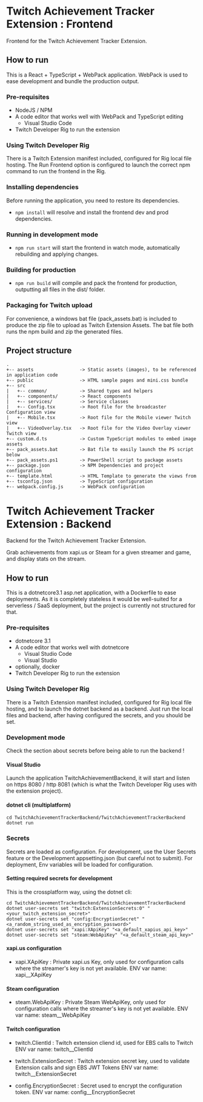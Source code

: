 # Twitch Achievement Tracker Extension : Frontend

Frontend for the Twitch Achievement Tracker Extension.

## How to run
This is a React + TypeScript + WebPack application.
WebPack is used to ease development and bundle the production output.

### Pre-requisites
- NodeJS / NPM
- A code editor that works well with WebPack and TypeScript editing
  - Visual Studio Code
- Twitch Developer Rig to run the extension

### Using Twitch Developer Rig

There is a Twitch Extension manifest included, configured for Rig local file hosting.
The Run Frontend option is configured to launch the correct npm command to run the frontend in the Rig.

### Installing dependencies

Before running the application, you need to restore its dependencies.

- ```npm install``` will resolve and install the frontend dev and prod dependencies.

### Running in development mode

- ```npm run start``` will start the frontend in watch mode, automatically rebuilding and applying changes.

### Building for production

- ```npm run build``` will compile and pack the frontend for production, outputting all files in the dist/ folder.

### Packaging for Twitch upload

For convenience, a windows bat file (pack_assets.bat) is included to produce the zip file to upload as Twitch Extension Assets.
The bat file both runs the npm build and zip the generated files.

## Project structure

```
.
+-- assets                 -> Static assets (images), to be referenced in application code
+-- public                 -> HTML sample pages and mini.css bundle
+-- src
|   +-- common/            -> Shared types and helpers
|   +-- components/        -> React components
|   +-- services/          -> Service classes
|   +-- Config.tsx         -> Root file for the broadcaster Configuration view
|   +-- Mobile.tsx         -> Root file for the Mobile viewer Twitch view
|   +-- VideoOverlay.tsx   -> Root file for the Video Overlay viewer Twitch view
+-- custom.d.ts            -> Custom TypeScript modules to embed image assets
+-- pack_assets.bat        -> Bat file to easily launch the PS script below
+-- pack_assets.ps1        -> PowerShell script to package assets
+-- package.json           -> NPM Dependencies and project configuration
+-- template.html          -> HTML Template to generate the views from
+-- tsconfig.json          -> TypeScript configuration
+-- webpack.config.js      -> WebPack configuration
```


# Twitch Achievement Tracker Extension : Backend
Backend for the Twitch Achievement Tracker Extension.

Grab achievements from xapi.us or Steam for a given streamer and game, and display stats on the stream.

## How to run
This is a dotnetcore3.1 asp.net application, with a Dockerfile to ease deployments.
As it is completely stateless it would be well-suited for a serverless / SaaS deployment, but the project is currently not structured for that.

### Pre-requisites
- dotnetcore 3.1
- A code editor that works well with dotnetcore
  - Visual Studio Code
  - Visual Studio
- optionally, docker
- Twitch Developer Rig to run the extension

### Using Twitch Developer Rig

There is a Twitch Extension manifest included, configured for Rig local file hosting, and to launch the dotnet backend as a backend.
Just run the local files and backend, after having configured the secrets, and you should be set.

### Development mode

Check the section about secrets before being able to run the backend !

#### Visual Studio
Launch the application TwitchAchievementBackend, it will start and listen on https 8080 / http 8081 (which is what the Twitch Developer Rig uses with the extension project).

#### dotnet cli (multiplatform)

```
cd TwitchAchievementTrackerBackend/TwitchAchievementTrackerBackend
dotnet run
```

### Secrets
Secrets are loaded as configuration.
For development, use the User Secrets feature or the Development appsetting.json (but careful not to submit).
For deployment, Env variables will be loaded for configuration.

#### Setting required secrets for development
This is the crossplatform way, using the dotnet cli:
```
cd TwitchAchievementTrackerBackend/TwitchAchievementTrackerBackend
dotnet user-secrets set "twitch:ExtensionSecrets:0" "<your_twitch_extension_secret>"
dotnet user-secrets set "config:EncryptionSecret" "<a_random_string_used_as_encryption_password>"
dotnet user-secrets set "xapi:XApiKey" "<a_default_xapius_api_key>"
dotnet user-secrets set "steam:WebApiKey" "<a_default_steam_api_key>"
```

#### xapi.us configuration
- xapi.XApiKey : Private xapi.us Key, only used for configuration calls where the streamer's key is not yet available.
  ENV var name: xapi__XApiKey

#### Steam configuration
- steam.WebApiKey : Private Steam WebApiKey, only used for configuration calls where the streamer's key is not yet available.
  ENV var name: steam__WebApiKey


#### Twitch configuration
- twitch.ClientId : Twitch extension cliend id, used for EBS calls to Twitch
  ENV var name: twitch__ClientId
- twitch.ExtensionSecret : Twitch extension secret key, used to validate Extension calls and sign EBS JWT Tokens
  ENV var name: twitch__ExtensionSecret
  
- config.EncryptionSecret : Secret used to encrypt the configuration token.
  ENV var name: config__EncryptionSecret
